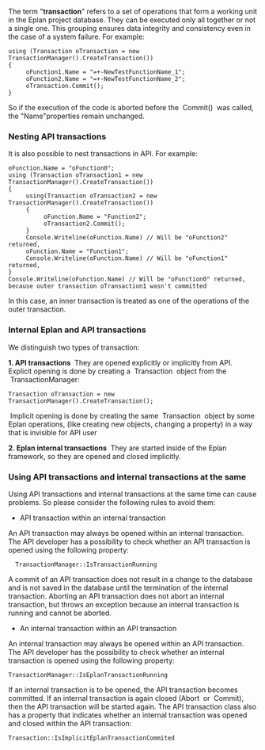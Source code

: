 The term "**transaction**" refers to a set of operations that form a working unit in the Eplan project database. They can be executed only all together or not a single one. This grouping ensures data integrity and consistency even in the case of a system failure. For example:


 ``` 
 using (Transaction oTransaction = new TransactionManager().CreateTransaction())
 {
      oFunction1.Name = "=+-NewTestFunctionName_1";
      oFunction2.Name = "=+-NewTestFunctionName_2";
      oTransaction.Commit();
 }
 ``` 

So if the execution of the code is aborted before the  Commit()  was called, the "Name"properties remain unchanged.

### Nesting API transactions

It is also possible to nest transactions in API. For example:


 ``` 
 oFunction.Name = "oFunction0";
 using (Transaction oTransaction1 = new TransactionManager().CreateTransaction())
 {
      using(Transaction oTransaction2 = new TransactionManager().CreateTransaction())
      {
           oFunction.Name = "Function2";
           oTransaction2.Commit();
      }
      Console.Writeline(oFunction.Name) // Will be "oFunction2" returned,
      oFunction.Name = "Function1";
      Console.Writeline(oFunction.Name) // Will be "oFunction1" returned,
 }
 Console.Writeline(oFunction.Name) // Will be "oFunction0" returned, because outer transaction oTransaction1 wasn't committed
 ``` 

In this case, an inner transaction is treated as one of the operations of the outer transaction.

### Internal Eplan and API transactions

We distinguish two types of transaction:

**1. API transactions**  They are opened explicitly or implicitly from API. Explicit opening is done by creating a  Transaction  object from the  TransactionManager:


 ``` 
 Transaction oTransaction = new TransactionManager().CreateTransaction();
 ``` 

 Implicit opening is done by creating the same  Transaction  object by some Eplan operations, (like creating new objects, changing a property) in a way that is invisible for API user

**2. Eplan internal transactions**  They are started inside of the Eplan framework, so they are opened and closed implicitly.

### Using API transactions and internal transactions at the same

Using API transactions and internal transactions at the same time can cause problems. So please consider the following rules to avoid them:

* API transaction within an internal transaction



An API transaction may always be opened within an internal transaction. The API developer has a possibility to check whether an API transaction is opened using the following property:


 ``` 
   TransactionManager::IsTransactionRunning
 ``` 

A commit of an API transaction does not result in a change to the database and is not saved in the database until the termination of the internal transaction. Aborting an API transaction does not abort an internal transaction, but throws an exception because an internal transaction is running and cannot be aborted.

* An internal transaction within an API transaction

An internal transaction may always be opened within an API transaction. The API developer has the possibility to check whether an internal transaction is opened using the following property:


 ``` 
 TransactionManager::IsEplanTransactionRunning
 ``` 


If an internal transaction is to be opened, the API transaction becomes committed. If an internal transaction is again closed (Abort  or  Commit), then the API transaction will be started again. The API transaction class also has a property that indicates whether an internal transaction was opened and closed within the API transaction:


 ``` 
 Transaction::IsImplicitEplanTransactionCommited
 ``` 